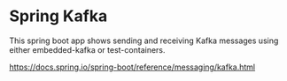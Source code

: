 # Spring Kafka

This spring boot app shows sending and receiving Kafka messages using either embedded-kafka or test-containers.

https://docs.spring.io/spring-boot/reference/messaging/kafka.html
